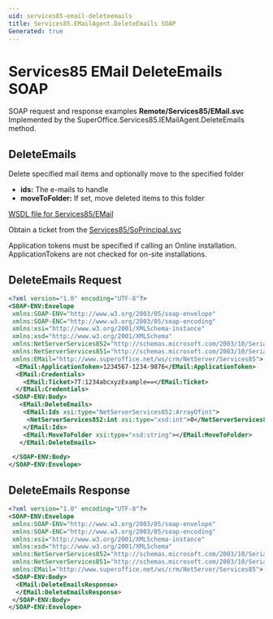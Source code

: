 ```yaml
---
uid: services85-email-deleteemails
title: Services85.EMailAgent.DeleteEmails SOAP
Generated: true
---
```


# Services85 EMail DeleteEmails SOAP

SOAP request and response examples **Remote/Services85/EMail.svc**
Implemented by the <see cref="M:SuperOffice.Services85.IEMailAgent.DeleteEmails">SuperOffice.Services85.IEMailAgent.DeleteEmails</see> method.

## DeleteEmails

Delete specified mail items and optionally move to the specified folder

* **ids:** The e-mails to handle
* **moveToFolder:** If set, move deleted items to this folder



[WSDL file for Services85/EMail](../Services85-EMail.md)

Obtain a ticket from the [Services85/SoPrincipal.svc](../SoPrincipal/SoPrincipal.md)

Application tokens must be specified if calling an Online installation. ApplicationTokens are not checked for on-site installations.

## DeleteEmails Request

```xml
<?xml version="1.0" encoding="UTF-8"?>
<SOAP-ENV:Envelope
 xmlns:SOAP-ENV="http://www.w3.org/2003/05/soap-envelope"
 xmlns:SOAP-ENC="http://www.w3.org/2003/05/soap-encoding"
 xmlns:xsi="http://www.w3.org/2001/XMLSchema-instance"
 xmlns:xsd="http://www.w3.org/2001/XMLSchema"
 xmlns:NetServerServices852="http://schemas.microsoft.com/2003/10/Serialization/Arrays"
 xmlns:NetServerServices851="http://schemas.microsoft.com/2003/10/Serialization/"
 xmlns:EMail="http://www.superoffice.net/ws/crm/NetServer/Services85">
  <EMail:ApplicationToken>1234567-1234-9876</EMail:ApplicationToken>
  <EMail:Credentials>
    <EMail:Ticket>7T:1234abcxyzExample==</EMail:Ticket>
  </EMail:Credentials>
 <SOAP-ENV:Body>
   <EMail:DeleteEmails>
    <EMail:Ids xsi:type="NetServerServices852:ArrayOfint">
     <NetServerServices852:int xsi:type="xsd:int">0</NetServerServices852:int>
    </EMail:Ids>
    <EMail:MoveToFolder xsi:type="xsd:string"></EMail:MoveToFolder>
   </EMail:DeleteEmails>

 </SOAP-ENV:Body>
</SOAP-ENV:Envelope>

```


## DeleteEmails Response

```xml
<?xml version="1.0" encoding="UTF-8"?>
<SOAP-ENV:Envelope
 xmlns:SOAP-ENV="http://www.w3.org/2003/05/soap-envelope"
 xmlns:SOAP-ENC="http://www.w3.org/2003/05/soap-encoding"
 xmlns:xsi="http://www.w3.org/2001/XMLSchema-instance"
 xmlns:xsd="http://www.w3.org/2001/XMLSchema"
 xmlns:NetServerServices852="http://schemas.microsoft.com/2003/10/Serialization/Arrays"
 xmlns:NetServerServices851="http://schemas.microsoft.com/2003/10/Serialization/"
 xmlns:EMail="http://www.superoffice.net/ws/crm/NetServer/Services85">
 <SOAP-ENV:Body>
  <EMail:DeleteEmailsResponse>
  </EMail:DeleteEmailsResponse>
 </SOAP-ENV:Body>
</SOAP-ENV:Envelope>

```

